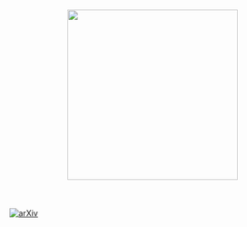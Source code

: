 <h1 align="center">
<img src="https://github.com/ShantanuKodgirwar/geosss/blob/main/assets/logo.svg" width="300">
</h1><br>

[![arXiv](https://img.shields.io/badge/arXiv-1234.56789-00ff00.svg)](https://arxiv.org/abs/2301.08056)
